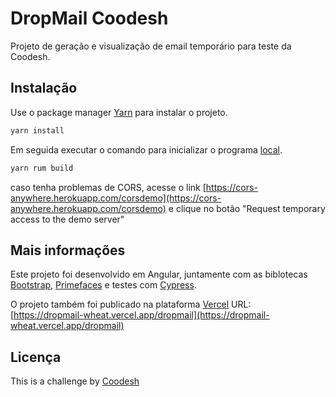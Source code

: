 # DropMail Coodesh

Projeto de geração e visualização de email temporário para teste da Coodesh.

## Instalação

Use o package manager [Yarn](https://yarnpkg.com/) para instalar o projeto.

```bash
yarn install
```

Em seguida executar o comando para inicializar o programa [local](http://localhost:4200/dropmail).
```bash
yarn rum build
```

caso tenha problemas de CORS, acesse o link [https://cors-anywhere.herokuapp.com/corsdemo](https://cors-anywhere.herokuapp.com/corsdemo) e clique no botão "Request temporary access to the demo server"

## Mais informações

Este projeto foi desenvolvido em Angular, juntamente com as biblotecas [Bootstrap](https://getbootstrap.com/), [Primefaces](https://primeng.org/) e testes com [Cypress](https://www.cypress.io/). 

O projeto também foi publicado na plataforma [Vercel](vercel.com)
URL: [https://dropmail-wheat.vercel.app/dropmail](https://dropmail-wheat.vercel.app/dropmail)

## Licença

This is a challenge by [Coodesh](https://coodesh.com//)
